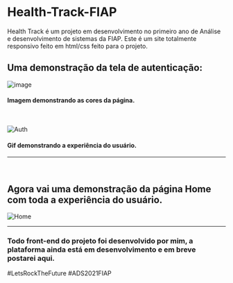 # Health-Track-FIAP
Health Track é um projeto em desenvolvimento no primeiro ano de Análise e desenvolvimento de sistemas da FIAP.
Este é um site totalmente responsivo feito em html/css feito para o projeto.

## Uma demonstração da tela de autenticação:

![image](https://user-images.githubusercontent.com/59674959/141242431-66234192-418d-4a2b-83ea-5567132e7d94.png) 
#### Imagem demonstrando as cores da página.

<br>

![Auth](https://user-images.githubusercontent.com/59674959/141241986-270a62ca-1264-4ab5-87e7-fb6f420dd0af.gif)
#### Gif demonstrando a experiência do usuário.

------------------------------------------------------------------------------------------------------------------------------

<br>

## Agora vai uma demonstração da página Home com toda a experiência do usuário.

![Home](https://user-images.githubusercontent.com/59674959/141242996-5b94c554-9938-4154-85ec-b88e29378c7e.gif)

------------------------------------------------------------------------------------------------------------------------------

### Todo front-end do projeto foi desenvolvido por mim, a plataforma ainda está em desenvolvimento e em breve postarei aqui.

#LetsRockTheFuture #ADS2021FIAP
